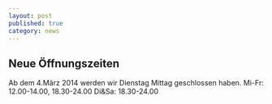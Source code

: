 ```yaml
---
layout: post
published: true
category: news
---
```


## Neue Öffnungszeiten

Ab dem 4.März 2014 werden wir Dienstag Mittag geschlossen haben.
Mi-Fr: 12.00-14.00, 18.30-24.00  Di&Sa: 18.30-24.00

